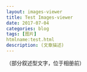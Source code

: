 ```yaml
---
layout: images-viewer
title: Test Images-viewer
date: 2017-07-04
categories: blog
tags: [图片]
htmlname:test.html
description: (文章描述)
---
```

（部分叙述型文字，位于相册前）